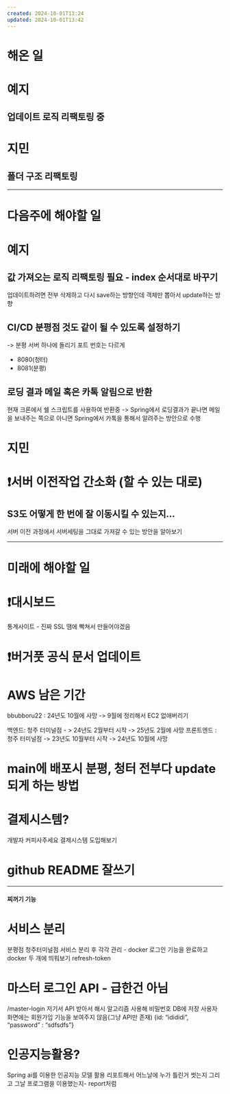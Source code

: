 ```yaml
---
created: 2024-10-01T13:24
updated: 2024-10-01T13:42
---
```

# 해온 일
# 예지
## 업데이트 로직 리팩토링 중

# 지민
## 폴더 구조 리팩토링

---
# 다음주에 해야할 일
# 예지
## 값 가져오는 로직 리팩토링 필요 - index 순서대로 바꾸기 
업데이트하려면 전부 삭제하고 다시 save하는 방향인데 객체만 뽑아서 update하는 방향
## CI/CD 분평점 것도 같이 될 수 있도록 설정하기
-> 분평 서버 하나에 돌리기
포트 번호는 다르게 
- 8080(청터)
- 8081(분평)
## 로딩 결과 메일 혹은 카톡 알림으로 반환
현재 크론에서 쉘 스크립트를 사용하여 반환중 -> Spring에서 로딩결과가 끝나면 메일을 보내주는 쪽으로 아니면 Spring에서 카톡을 통해서 알려주는 방안으로 수행

# 지민
# ❗서버 이전작업 간소화 (할 수 있는 대로)
## S3도 어떻게 한 번에 잘 이동시킬 수 있는지...
서버 이전 과정에서 서버세팅을 그대로 가져갈 수 있는 방안을 알아보기 

---
# 미래에 해야할 일
# ❗대시보드
통계사이트 - 진짜 SSL 땜에 빡쳐서 만들어야겠음

# ❗버거풋 공식 문서 업데이트

# AWS 남은 기간
bbubboru22 : 24년도 10월에 사망 -> 9월에 정리해서 EC2 없애버리기

백엔드: 청주 터미널점 - > 24년도 2월부터 시작 -> 25년도 2월에 사망
프론트엔드 : 청주 터미널점 -> 23년도 10월부터 시작 -> 24년도 10월에 사망 
# main에 배포시 분평, 청터 전부다 update되게 하는 방법
# 결제시스템?
개발자 커피사주세요 결제시스템 도입해보기 
# github README 잘쓰기

---
#### 찌꺼기 기능
# 서비스 분리
분평점 청주터미널점 서비스 분리 후 각각 관리 - docker
로그인 기능을 완료하고 docker 두 개에 띄워보기 refresh-token
# 마스터 로그인 API - 급한건 아님
/master-login
저기서 API 받아서 해시 알고리즘 사용해 비밀번호 DB에 저장
사용자 화면에는 회원가입 기능을 보여주지 않음(그냥 API만 존재)
{id: “idididi”,
“password” : “sdfsdfs”}

# 인공지능활용?
Spring ai를 이용한 인공지능 모델 활용 
리포트해서 어느날에 누가 틀린거 썻는지 그리고 그날 프로그램을 이용했는지- report처럼